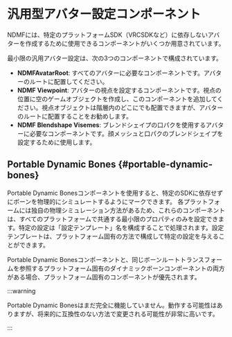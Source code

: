 # 汎用型アバター設定コンポーネント

NDMFには、特定のプラットフォームSDK（VRCSDKなど）に依存しないアバターを作成するために使用できるコンポーネントがいくつか用意されています。

最小限の汎用アバター設定は、次の3つのコンポーネントで構成されています。
- **NDMFAvatarRoot**: すべてのアバターに必要なコンポーネントです。アバターのルートに配置してください。
- **NDMF Viewpoint**: アバターの視点を設定するコンポーネントです。視点の位置に空のゲームオブジェクトを作成し、このコンポーネントを追加してください。視点オブジェクトは階層内のどこにでも配置できますが、アバターのルートに配置することをお勧めします。
- **NDMF Blendshape Visemes**: ブレンドシェイプの口パクを使用するアバターに必要なコンポーネントです。顔メッシュと口パクのブレンドシェイプを設定するために使用します。

## Portable Dynamic Bones {#portable-dynamic-bones}

Portable Dynamic Bonesコンポーネントを使用すると、特定のSDKに依存せずにボーンを物理的にシミュレートするようにマークできます。
各プラットフォームには独自の物理シミュレーション方法があるため、これらのコンポーネントは、すべてのプラットフォームで共通する最小限のプロパティのみを設定できます。特定の設定は「設定テンプレート」名を構成することで処理されます。設定テンプレートは、プラットフォーム固有の方法で構成して特定の設定を与えることができます。

Portable Dynamic Bonesコンポーネントと、同じボーンルートトランスフォームを参照するプラットフォーム固有のダイナミックボーンコンポーネントの両方がある場合、プラットフォーム固有のコンポーネントが優先されます。

:::warning

Portable Dynamic Bonesはまだ完全に機能していません。動作する可能性はありますが、将来的に互換性のない方法で変更される可能性が非常に高いです。

:::